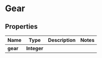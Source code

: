 
# Gear

## Properties
Name | Type | Description | Notes
------------ | ------------- | ------------- | -------------
**gear** | **Integer** |  | 



